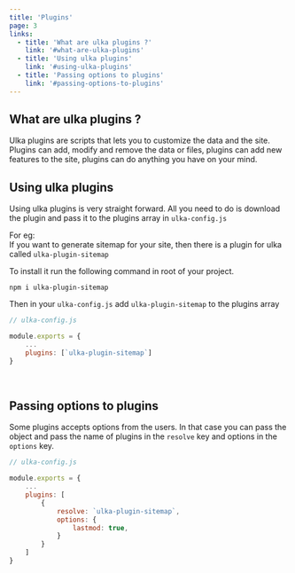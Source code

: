 ```yaml
---
title: 'Plugins'
page: 3
links:
  - title: 'What are ulka plugins ?'
    link: '#what-are-ulka-plugins'
  - title: 'Using ulka plugins'
    link: '#using-ulka-plugins'
  - title: 'Passing options to plugins'
    link: '#passing-options-to-plugins'
---
```


## What are ulka plugins ?

Ulka plugins are scripts that lets you to customize the data and the site. Plugins can add, modify and remove the data or files, plugins can add new features to the site, plugins can do anything you have on your mind.

## Using ulka plugins

Using ulka plugins is very straight forward. All you need to do is download the plugin and pass it to the plugins array in `ulka-config.js`

For eg: <br />
If you want to generate sitemap for your site, then there is a plugin for ulka called `ulka-plugin-sitemap`

To install it run the following command in root of your project.

```
npm i ulka-plugin-sitemap
```

Then in your `ulka-config.js` add `ulka-plugin-sitemap` to the plugins array

```js
// ulka-config.js

module.exports = {
    ...
    plugins: [`ulka-plugin-sitemap`]
}
```

<br />

## Passing options to plugins

Some plugins accepts options from the users. In that case you can pass the object and pass the name of plugins in the `resolve` key and options in the `options` key.

```js
// ulka-config.js

module.exports = {
    ...
    plugins: [
        {
            resolve: `ulka-plugin-sitemap`,
            options: {
                lastmod: true,
            }
        }
    ]
}

```
